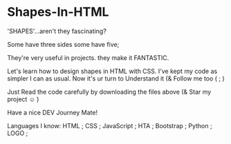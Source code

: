 # Shapes-In-HTML

'SHAPES'...aren't they fascinating?

Some have three sides some have five;

They're very useful in projects. they make it FANTASTIC.

Let's learn how to design shapes in HTML with CSS. I've kept my code as simpler I can as usual. Now it's ur turn to Understand it (& Follow me too ( ; )

Just Read the code carefully by downloading the files above (& Star my project ☺ )

Have a nice DEV Journey Mate!

Languages I know: HTML ; CSS ; JavaScript ; HTA ; Bootstrap ; Python ; LOGO ;
